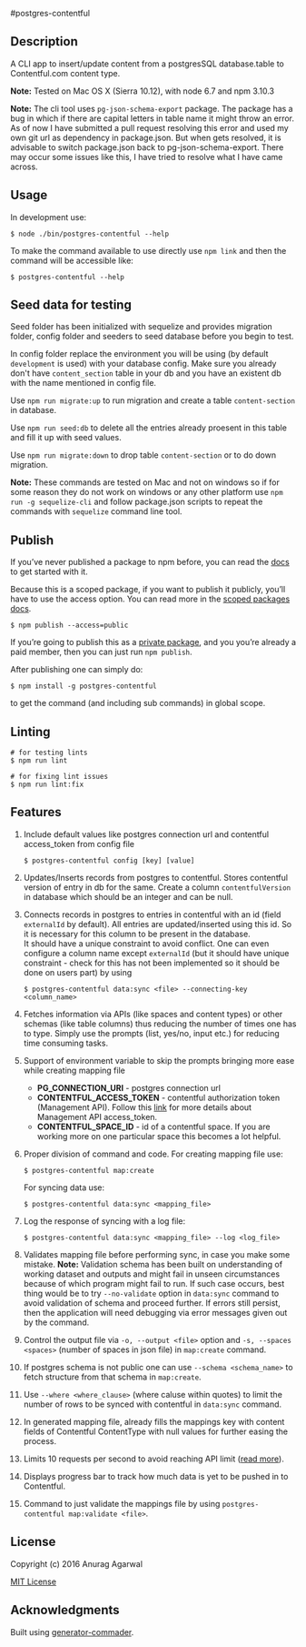 #postgres-contentful

## Description

A CLI app to insert/update content from a postgresSQL database.table to Contentful.com content type.

**Note:** Tested on Mac OS X (Sierra 10.12), with node 6.7 and npm 3.10.3

**Note:** The cli tool uses `pg-json-schema-export` package. The package has a bug in which if there are capital letters in table name it might throw an error. As of now I have submitted a pull request resolving this error and used my own git url as dependency in package.json. But when gets resolved, it is advisable to switch package.json back to pg-json-schema-export. There may occur some issues like this, I have tried to resolve what I have came across. 

## Usage

In development use:

```
$ node ./bin/postgres-contentful --help
```

To make the command available to use directly use `npm link` and then the command will be accessible like:

```
$ postgres-contentful --help
```

## Seed data for testing

Seed folder has been initialized with sequelize and provides migration folder, config folder and seeders to seed database before you begin to test.

In config folder replace the environment you will be using (by default `development` is used) with your database config. Make sure you already don't have `content_section` table in your db and you have an existent db with the name mentioned in config file.

Use `npm run migrate:up` to run migration and create a table `content-section` in database.

Use `npm run seed:db` to delete all the entries already proesent in this table and fill it up with seed values.

Use `npm run migrate:down` to drop table `content-section` or to do down migration.

**Note:** These commands are tested on Mac and not on windows so if for some reason they do not work on windows or any other platform use `npm run -g sequelize-cli` and follow package.json scripts to repeat the commands with `sequelize` command line tool.

## Publish

If you’ve never published a package to npm before, you can read the [docs](https://docs.npmjs.com/getting-started/publishing-npm-packages) to get started with it.

Because this is a scoped package, if you want to publish it publicly, you’ll have to use the access option. You can read more in the [scoped packages docs](https://docs.npmjs.com/getting-started/scoped-packages).

```
$ npm publish --access=public
```

If you’re going to publish this as a [private package](https://www.npmjs.com/features), and you you’re already a paid member, then you can just run `npm publish`.

After publishing one can simply do:

```
$ npm install -g postgres-contentful
```

to get the command (and including sub commands) in global scope.

## Linting

```
# for testing lints
$ npm run lint

# for fixing lint issues
$ npm run lint:fix
```

## Features

1. Include default values like postgres connection url and contentful access_token from config file

    ```
    $ postgres-contentful config [key] [value]
    ```

2. Updates/Inserts records from postgres to contentful. Stores contentful version of entry in db for the same. Create a column `contentfulVersion` in database which should be an integer and can be null.
   
3. Connects records in postgres to entries in contentful with an id (field `externalId` by default). All entries are updated/inserted using this id. So it is necessary for this column to be present in the database.\
   It should have a unique constraint to avoid conflict. One can even configure a column name except `externalId` (but it should have unique constraint - check for this has not been implemented so it should be done on users part) by using
   
    ```
    $ postgres-contentful data:sync <file> --connecting-key <column_name>
    ```
    
4. Fetches information via APIs (like spaces and content types) or other schemas (like table columns) thus reducing the number of times one has to type. Simply use the prompts (list, yes/no, input etc.) for reducing time consuming tasks.

5. Support of environment variable to skip the prompts bringing more ease while creating mapping file
    * **PG_CONNECTION_URI** - postgres connection url
    * **CONTENTFUL_ACCESS_TOKEN** - contentful authorization token (Management API). Follow this [link](https://www.contentful.com/developers/docs/references/authentication/) for more details about Management API access_token.
    * **CONTENTFUL_SPACE_ID** - id of a contentful space. If you are working more on one particular space this becomes a lot helpful.
    
6. Proper division of command and code. For creating mapping file use:
   
    ```
    $ postgres-contentful map:create
    ```
   
    For syncing data use:
   
    ```
    $ postgres-contentful data:sync <mapping_file>
    ```
   
7. Log the response of syncing with a log file:
   
    ```
    $ postgres-contentful data:sync <mapping_file> --log <log_file>
    ```
   
8. Validates mapping file before performing sync, in case you make some mistake.
   **Note:** Validation schema has been built on understanding of working dataset and outputs and might fail in unseen circumstances because of which program might fail to run. If such case occurs, best thing would be to try `--no-validate` option in `data:sync` command to avoid validation of schema and proceed further. If errors still persist, then the application will need debugging via error messages given out by the command.

9. Control the output file via `-o, --output <file>` option and `-s, --spaces <spaces>` (number of spaces in json file) in `map:create` command.

10. If postgres schema is not public one can use `--schema <schema_name>` to fetch structure from that schema in `map:create`.

11. Use `--where <where_clause>` (where caluse within quotes) to limit the number of rows to be synced with contentful in `data:sync` command.

12. In generated mapping file, already fills the mappings key with content fields of Contentful ContentType with null values for further easing the process.

13. Limits 10 requests per second to avoid reaching API limit ([read more](https://www.contentful.com/developers/docs/references/content-management-api/#/introduction/api-rate-limits)).

14. Displays progress bar to track how much data is yet to be pushed in to Contentful.

15. Command to just validate the mappings file by using `postgres-contentful map:validate <file>`.

## License

Copyright (c) 2016 Anurag Agarwal

[MIT License](http://en.wikipedia.org/wiki/MIT_License)

## Acknowledgments

Built using [generator-commader](https://github.com/Hypercubed/generator-commander).
